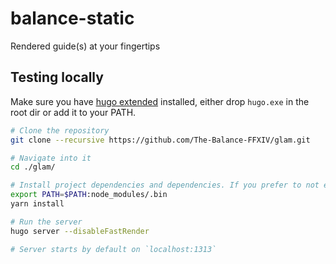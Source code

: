 # balance-static
Rendered guide(s) at your fingertips

## Testing locally

Make sure you have [hugo extended](https://gohugo.io/getting-started/installing/) installed, either drop `hugo.exe` in the root dir or add it to your PATH.

```sh
# Clone the repository
git clone --recursive https://github.com/The-Balance-FFXIV/glam.git

# Navigate into it
cd ./glam/

# Install project dependencies and dependencies. If you prefer to not edit PATH, you can install globally.
export PATH=$PATH:node_modules/.bin
yarn install

# Run the server
hugo server --disableFastRender

# Server starts by default on `localhost:1313`
```
